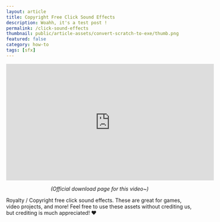 ```yaml
---
layout: article
title: Copyright Free Click Sound Effects
description: Woahh, it's a test post !
permalink: /click-sound-effects
thumbnail: public/article-assets/convert-scratch-to-exe/thumb.png
featured: false
category: how-to
tags: [sfx]
---
```


<center>
  <iframe width="560" height="315" src="https://www.youtube.com/embed/q8ZLBOFQ2g0" title="YouTube video player" frameborder="0" allow="accelerometer; autoplay; clipboard-write; encrypted-media; gyroscope; picture-in-picture" allowfullscreen></iframe>

  <p><i>(Official download page for this video~)</i></p>
</center>



Royalty / Copyright free click sound effects. These are great for games, video projects, and more! Feel free to use these assets without crediting us, but crediting is much appreciated! ❤️
